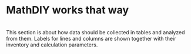 <h1>MathDIY works that way</h1>
<br>This section is about how data should be collected in tables and analyzed from them. Labels for lines and columns are shown together with their inventory and calculation parameters.
